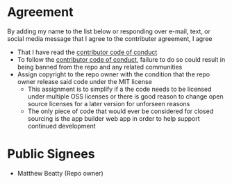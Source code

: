 # Agreement
By adding my name to the list below or responding over e-mail, text, or social media message that I agree to the contributer agreement, I agree
- That I have read the [contributor code of conduct](https://github.com/beattyml1/metatonic/blob/master/CodeOfConduct.md)
- To follow the [contributor code of conduct](https://github.com/beattyml1/metatonic/blob/master/CodeOfConduct.md), failure to do so could result in being banned from the repo and any related communities
- Assign copyright to the repo owner with the condition that the repo owner release said code under the MIT license
  - This assignment is to simplify if a the code needs to be licensed under multiple OSS licenses or there is good reason to change open source licenses for a later version for unforseen reasons
  - The only piece of code that would ever be considered for closed sourcing is the app builder web app in order to help support continued development

# Public Signees
- Matthew Beatty (Repo owner)
